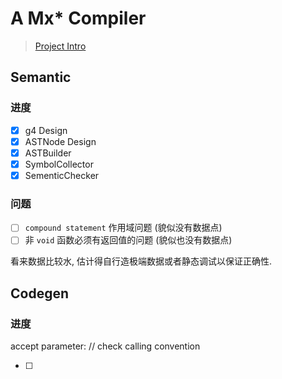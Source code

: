 # A Mx* Compiler

> [Project Intro](https://github.com/ACMClassCourses/Compiler-Design-Implementation)

## Semantic

### 进度
- [x] g4 Design
- [x] ASTNode Design
- [x] ASTBuilder
- [x] SymbolCollector
- [x] SementicChecker

### 问题

- [ ] `compound statement` 作用域问题 (貌似没有数据点)
- [ ] 非 `void` 函数必须有返回值的问题 (貌似也没有数据点)

看来数据比较水, 估计得自行造极端数据或者静态调试以保证正确性.

## Codegen

### 进度

accept parameter: // check calling convention

- [ ] 
